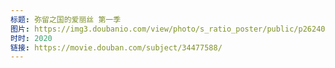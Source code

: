 ```yaml
---
标题: 弥留之国的爱丽丝 第一季
图片: https://img3.doubanio.com/view/photo/s_ratio_poster/public/p2624050592.jpg
时时: 2020
链接: https://movie.douban.com/subject/34477588/
---
```

